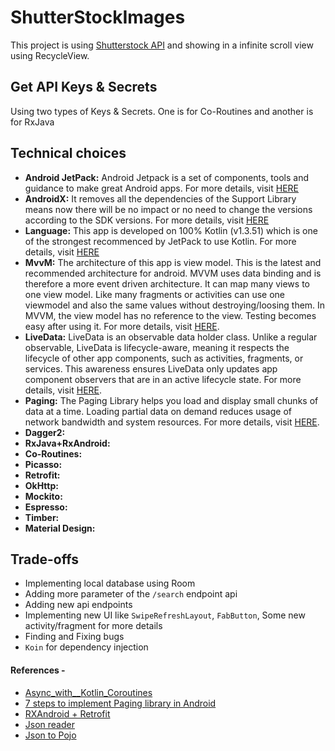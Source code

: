 # ShutterStockImages
This project is using [Shutterstock API](http://api.shutterstock.com/) and showing in a infinite scroll view using RecycleView.


## Get API Keys & Secrets
Using two types of Keys & Secrets. One is for Co-Routines and another is for RxJava

## Technical choices
- **Android JetPack:** Android Jetpack is a set of components, tools and guidance to make great Android apps. For more details, visit [HERE](https://developer.android.com/jetpack)
- **AndroidX:** It removes all the dependencies of the Support Library means now there will be no impact or no need to change the versions according to the SDK versions. For more details, visit [HERE](https://developer.android.com/jetpack/androidx)
- **Language:** This app is developed on 100% Kotlin (v1.3.51) which is one of the strongest recommenced by JetPack to use Kotlin. For more details, visit [HERE](https://developer.android.com/kotlin/ktx.html)
- **MvvM:** The architecture of this app is view model. This is the latest and recommended architecture for android. MVVM uses data binding and is therefore a more event driven architecture. It can map many views to one view model. Like many fragments or activities can use one viewmodel and also the same values without destroying/loosing them. In MVVM, the view model has no reference to the view. Testing becomes easy after using it. For more details, visit [HERE](https://developer.android.com/topic/libraries/architecture/viewmodel).
- **LiveData:** LiveData is an observable data holder class. Unlike a regular observable, LiveData is lifecycle-aware, meaning it respects the lifecycle of other app components, such as activities, fragments, or services. This awareness ensures LiveData only updates app component observers that are in an active lifecycle state. For more details, visit [HERE](https://developer.android.com/topic/libraries/architecture/livedata).
- **Paging:** The Paging Library helps you load and display small chunks of data at a time. Loading partial data on demand reduces usage of network bandwidth and system resources. For more details, visit [HERE](https://developer.android.com/topic/libraries/architecture/paging/).
- **Dagger2:** 
- **RxJava+RxAndroid:** 
- **Co-Routines:** 
- **Picasso:**
- **Retrofit:**
- **OkHttp:**
- **Mockito:**
- **Espresso:**
- **Timber:** 
- **Material Design:** 

## Trade-offs
- Implementing local database using Room
- Adding more parameter of the `/search` endpoint api
- Adding new api endpoints
- Implementing new UI like `SwipeRefreshLayout`, `FabButton`, Some new activity/fragment for more details
- Finding and Fixing bugs
- `Koin` for dependency injection

#### References -
- [Async_with__Kotlin_Coroutines](https://speakerdeck.com/0xalihn/async-with-kotlin-coroutines)
- [7 steps to implement Paging library in Android](https://proandroiddev.com/8-steps-to-implement-paging-library-in-android-d02500f7fffe)
- [RXAndroid + Retrofit](https://medium.com/mindorks/rxandroid-retrofit-2fff4f89fa85)
- [Json reader](https://jsoneditoronline.org/)
- [Json to Pojo](http://www.jsonschema2pojo.org/)
